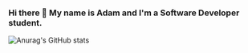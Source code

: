 ### Hi there 👋 My name is Adam and I'm a Software Developer student.

![Anurag's GitHub stats](https://github-readme-stats.vercel.app/api?username=AdamGalla)

<!--
**AdamGalla/AdamGalla** is a ✨ _special_ ✨ repository because its `README.md` (this file) appears on your GitHub profile.

Here are some ideas to get you started:

- 🔭 I’m currently working on ...
- 🌱 I’m currently learning ...
- 👯 I’m looking to collaborate on ...
- 🤔 I’m looking for help with ...
- 💬 Ask me about ...
- 📫 How to reach me: ...
- 😄 Pronouns: ...
- ⚡ Fun fact: ...
-->
